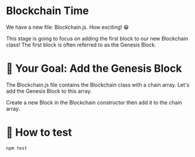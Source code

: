 # Blockchain Time

We have a new file: Blockchain.js. How exciting! 😁

This stage is going to focus on adding the first block to our new Blockchain class! The first block is often referred to as the Genesis Block.

# 🏁 Your Goal: Add the Genesis Block

The Blockchain.js file contains the Blockchain class with a chain array. Let's add the Genesis Block to this array.

Create a new Block in the Blockchain constructor then add it to the chain array.

# 🧪 How to test

```
npm test
```
